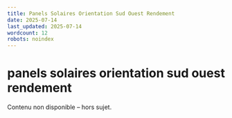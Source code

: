 ```yaml
---
title: Panels Solaires Orientation Sud Ouest Rendement
date: 2025-07-14
last_updated: 2025-07-14
wordcount: 12
robots: noindex
---
```


# panels solaires orientation sud ouest rendement

Contenu non disponible – hors sujet.